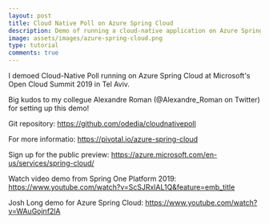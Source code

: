 ```yaml
---
layout: post
title: Cloud Native Poll on Azure Spring Cloud
description: Demo of running a cloud-native application on Azure Spring Cloud (Preview)
image: assets/images/azure-spring-cloud.png
type: tutorial
comments: true
---
```

I demoed Cloud-Native Poll running on Azure Spring Cloud at Microsoft's Open Cloud Summit 2019 in Tel Aviv.

Big kudos to my collegue Alexandre Roman (@Alexandre_Roman on Twitter) for setting up this demo!

Git repository:
https://github.com/odedia/cloudnativepoll

For more informatio:
https://pivotal.io/azure-spring-cloud

Sign up for the public preview:
https://azure.microsoft.com/en-us/services/spring-cloud/

Watch video demo from Spring One Platform 2019:
https://www.youtube.com/watch?v=ScSJRxlAL1Q&feature=emb_title

Josh Long demo for Azure Spring Cloud:
https://www.youtube.com/watch?v=WAuGojnf2lA
